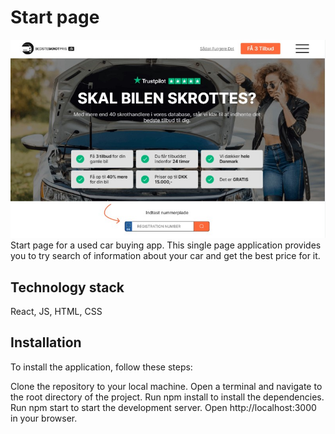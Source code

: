 # Start page

![alt text](src/images/screen.jpg "description")
Start page for a used car buying app.
This single page application provides you to try search of information about your car and get the best price for it.

## Technology stack

React, JS, HTML, CSS

## Installation

To install the application, follow these steps:

Clone the repository to your local machine.
Open a terminal and navigate to the root directory of the project.
Run npm install to install the dependencies.
Run npm start to start the development server.
Open http://localhost:3000 in your browser.
